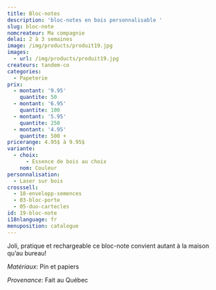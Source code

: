 ```yaml
---
title: Bloc-notes
description: 'bloc-notes en bois personnalisable '
slug: bloc-note
nomcreateur: Ma compagnie
delai: 2 à 3 semaines
image: /img/products/produit19.jpg
images:
  - url: /img/products/produit19.jpg
createurs: tandem-co
categories:
  - Papeterie
prix:
  - montant: '9.95'
    quantite: 50
  - montant: '6.95'
    quantite: 100
  - montant: '5.95'
    quantite: 250
  - montant: '4.95'
    quantite: 500 +
pricerange: 4.95$ à 9.95$
variante:
  - choix:
      - Essence de bois au choix
    nom: Couleur
personnalisation:
  - Laser sur bois
crosssell:
  - 18-envelopp-semences
  - 03-bloc-porte
  - 05-duo-cartecles
id: 19-bloc-note
i18nlanguage: fr
menuposition: catalogue
---
```

Joli, pratique et rechargeable ce bloc-note convient autant à la maison qu’au bureau!

_Matériaux_: Pin et papiers

*Provenance*: Fait au Québec


